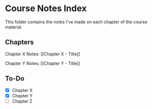 # Course Notes Index

This folder contains the notes I've made on each chapter of the course material.

## Chapters

Chapter X Notes: [[Chapter X - Title]]

Chapter Y Notes: [[Chapter Y - Title]]


## To-Do

- [x] Chapter X
- [x] Chapter Y
- [ ] Chapter Z